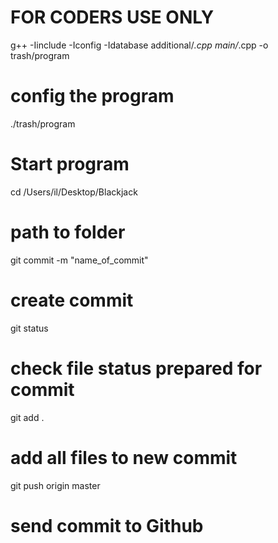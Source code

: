 # FOR CODERS USE ONLY

g++ -Iinclude -Iconfig -Idatabase additional/*.cpp main/*.cpp -o trash/program
# config the program

./trash/program 
# Start program

cd /Users/il/Desktop/Blackjack 
# path to folder

git commit -m "name_of_commit" 
# create commit

git status 
# check file status prepared for commit

git add . 
# add all files to new commit

git push origin master 
# send commit to Github